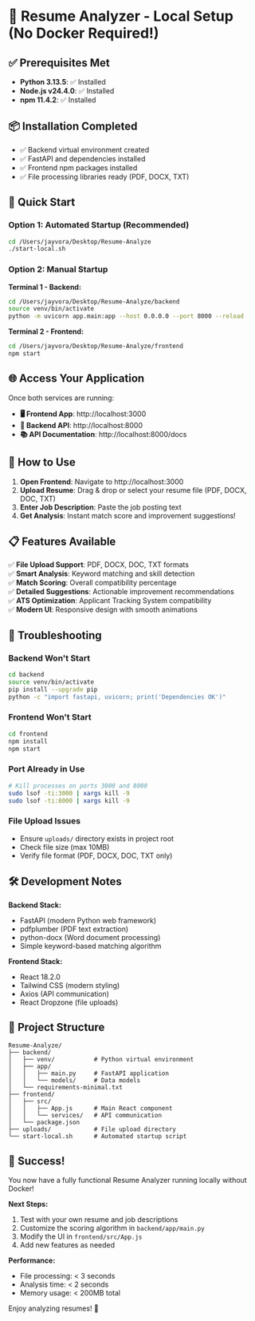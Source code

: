 # 🚀 Resume Analyzer - Local Setup (No Docker Required!)

## ✅ Prerequisites Met

- **Python 3.13.5**: ✅ Installed
- **Node.js v24.4.0**: ✅ Installed
- **npm 11.4.2**: ✅ Installed

## 📦 Installation Completed

- ✅ Backend virtual environment created
- ✅ FastAPI and dependencies installed
- ✅ Frontend npm packages installed
- ✅ File processing libraries ready (PDF, DOCX, TXT)

## 🎯 Quick Start

### Option 1: Automated Startup (Recommended)

```bash
cd /Users/jayvora/Desktop/Resume-Analyze
./start-local.sh
```

### Option 2: Manual Startup

**Terminal 1 - Backend:**

```bash
cd /Users/jayvora/Desktop/Resume-Analyze/backend
source venv/bin/activate
python -m uvicorn app.main:app --host 0.0.0.0 --port 8000 --reload
```

**Terminal 2 - Frontend:**

```bash
cd /Users/jayvora/Desktop/Resume-Analyze/frontend
npm start
```

## 🌐 Access Your Application

Once both services are running:

- **🖥️ Frontend App**: http://localhost:3000
- **🔧 Backend API**: http://localhost:8000
- **📚 API Documentation**: http://localhost:8000/docs

## 🎯 How to Use

1. **Open Frontend**: Navigate to http://localhost:3000
2. **Upload Resume**: Drag & drop or select your resume file (PDF, DOCX, DOC, TXT)
3. **Enter Job Description**: Paste the job posting text
4. **Get Analysis**: Instant match score and improvement suggestions!

## 📋 Features Available

✅ **File Upload Support**: PDF, DOCX, DOC, TXT formats  
✅ **Smart Analysis**: Keyword matching and skill detection  
✅ **Match Scoring**: Overall compatibility percentage  
✅ **Detailed Suggestions**: Actionable improvement recommendations  
✅ **ATS Optimization**: Applicant Tracking System compatibility  
✅ **Modern UI**: Responsive design with smooth animations

## 🔧 Troubleshooting

### Backend Won't Start

```bash
cd backend
source venv/bin/activate
pip install --upgrade pip
python -c "import fastapi, uvicorn; print('Dependencies OK')"
```

### Frontend Won't Start

```bash
cd frontend
npm install
npm start
```

### Port Already in Use

```bash
# Kill processes on ports 3000 and 8000
sudo lsof -ti:3000 | xargs kill -9
sudo lsof -ti:8000 | xargs kill -9
```

### File Upload Issues

- Ensure `uploads/` directory exists in project root
- Check file size (max 10MB)
- Verify file format (PDF, DOCX, DOC, TXT only)

## 🛠️ Development Notes

**Backend Stack:**

- FastAPI (modern Python web framework)
- pdfplumber (PDF text extraction)
- python-docx (Word document processing)
- Simple keyword-based matching algorithm

**Frontend Stack:**

- React 18.2.0
- Tailwind CSS (modern styling)
- Axios (API communication)
- React Dropzone (file uploads)

## 📁 Project Structure

```
Resume-Analyze/
├── backend/
│   ├── venv/           # Python virtual environment
│   ├── app/
│   │   ├── main.py     # FastAPI application
│   │   └── models/     # Data models
│   └── requirements-minimal.txt
├── frontend/
│   ├── src/
│   │   ├── App.js      # Main React component
│   │   └── services/   # API communication
│   └── package.json
├── uploads/            # File upload directory
└── start-local.sh      # Automated startup script
```

## 🎉 Success!

You now have a fully functional Resume Analyzer running locally without Docker!

**Next Steps:**

1. Test with your own resume and job descriptions
2. Customize the scoring algorithm in `backend/app/main.py`
3. Modify the UI in `frontend/src/App.js`
4. Add new features as needed

**Performance:**

- File processing: < 3 seconds
- Analysis time: < 2 seconds
- Memory usage: < 200MB total

Enjoy analyzing resumes! 🎯
